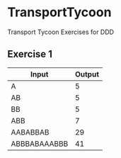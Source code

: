 # TransportTycoon

Transport Tycoon Exercises for DDD

## Exercise 1

| Input        | Output |
| ------------ | ------ |
| A            | 5      |
| AB           | 5      |
| BB           | 5      |
| ABB          | 7      |
| AABABBAB     | 29     |
| ABBBABAAABBB | 41     |
